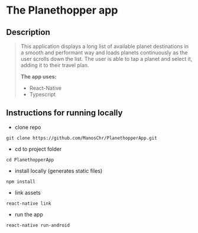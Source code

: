 # The Planethopper app

## Description

> This application displays a long list of available planet destinations in a smooth and performant way and loads planets continuously as the user scrolls down the list.
> The user is able to tap a planet and select it, adding it to their travel plan.
>
>**The app uses:**
>* React-Native
>* Typescript

## Instructions for running locally

- clone repo

```
git clone https://github.com/ManosChr/PlanethopperApp.git
```

- cd to project folder

```
cd PlanethopperApp
```

- install locally (generates static files)

```
npm install
```

- link assets

```
react-native link
```

- run the app

```
react-native run-android
```
